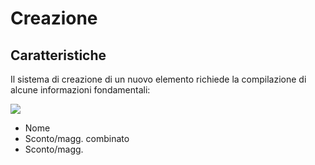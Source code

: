 # Creazione

## Caratteristiche

Il sistema di creazione di un nuovo elemento richiede la compilazione di alcune informazioni fondamentali:

![](https://firebasestorage.googleapis.com/v0/b/gitbook-x-prod.appspot.com/o/spaces%2F-LZJeLg23eVDvrCv74U7-887967055%2Fuploads%2FA8yBo4Gwjq2ykqAnfAwQ%2Ffile.png?alt=media)

* Nome
* Sconto/magg. combinato
* Sconto/magg.

